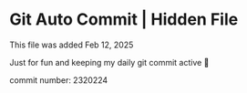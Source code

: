 # Git Auto Commit | Hidden File

This file was added Feb 12, 2025

Just for fun and keeping my daily git commit active 🤪

commit number: 2320224
